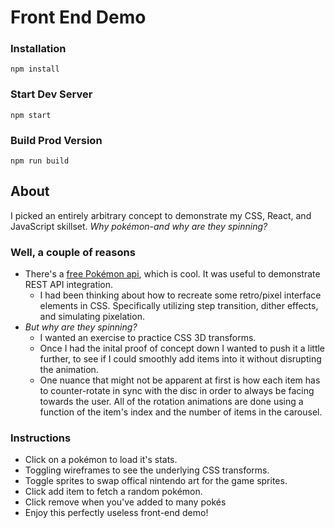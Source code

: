 # Front End Demo

### Installation
```
npm install
```

### Start Dev Server
```
npm start
```

### Build Prod Version
```
npm run build
```

## About
I picked an entirely arbitrary concept to demonstrate my CSS, React, and JavaScript skillset. _Why pokémon-and why are they spinning?_

### Well, a couple of reasons
- There's a [free Pokémon api](https://pokeapi.co/), which is cool. It was useful to demonstrate REST API integration.
    - I had been thinking about how to recreate some retro/pixel interface elements in CSS. Specifically utilizing step transition, dither effects, and simulating pixelation.
- _But why are they spinning?_ 
    - I wanted an exercise to practice CSS 3D transforms.
    - Once I had the inital proof of concept down I wanted to push it a little further, to see if I could smoothly add items into it without disrupting the animation. 
    - One nuance that might not be apparent at first is how each item has to counter-rotate in sync with the disc in order to always be facing towards the user. All of the rotation animations are done using a function of the item's index and the number of items in the carousel.

### Instructions
- Click on a pokémon to load it's stats.
- Toggling wireframes to see the underlying CSS transforms.
- Toggle sprites to swap offical nintendo art for the game sprites.
- Click add item to fetch a random pokémon.
- Click remove when you've added to many pokés
- Enjoy this perfectly useless front-end demo!